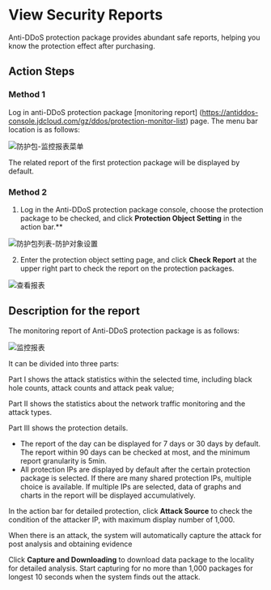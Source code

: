 # View Security Reports
Anti-DDoS protection package provides abundant safe reports, helping you know the protection effect after purchasing.

## Action Steps
### Method 1
Log in anti-DDoS protection package [monitoring report] (https://antiddos-console.jdcloud.com/gz/ddos/protection-monitor-list) page. The menu bar location is as follows:

![防护包-监控报表菜单](https://github.com/jdcloudcom/cn/blob/Anti-DDoS/image/Anti-DDoS-Protection-Package/防护包-监控报表菜单.png)

The related report of the first protection package will be displayed by default.

### Method 2
1. Log in the Anti-DDoS protection package console, choose the protection package to be checked, and click **Protection Object Setting** in the action bar.**

![防护包列表-防护对象设置](https://github.com/jdcloudcom/cn/blob/Anti-DDoS/image/Anti-DDoS-Protection-Package/防护包列表-防护对象设置.jpg)

2. Enter the protection object setting page, and click **Check Report** at the upper right part to check the report on the protection packages.

![查看报表](https://github.com/jdcloudcom/cn/blob/Anti-DDoS/image/Anti-DDoS-Protection-Package/查看报表1.png)

## Description for the report
The monitoring report of Anti-DDoS protection package is as follows:

![监控报表](https://github.com/jdcloudcom/cn/blob/Anti-DDoS/image/Anti-DDoS-Protection-Package/监控报表1.png)

It can be divided into three parts:

Part I shows the attack statistics within the selected time, including black hole counts, attack counts and attack peak value;

Part II shows the statistics about the network traffic monitoring and the attack types.

Part III shows the protection details.


- The report of the day can be displayed for 7 days or 30 days by default. The report within 90 days can be checked at most, and the minimum report granularity is 5min.
- All protection IPs are displayed by default after the certain protection package is selected. If there are many shared protection IPs, multiple choice is available. If multiple IPs are selected, data of graphs and charts in the report will be displayed accumulatively.

In the action bar for detailed protection, click **Attack Source** to check the condition of the attacker IP, with maximum display number of 1,000.

When there is an attack, the system will automatically capture the attack for post analysis and obtaining evidence

Click **Capture and Downloading** to download data package to the locality for detailed analysis. Start capturing for no more than 1,000 packages for longest 10 seconds when the system finds out the attack.


